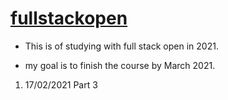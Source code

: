 # [fullstackopen](https://fullstackopen.com/en/about)

- This is of studying with full stack open in 2021. 

- my goal is to finish the course by March 2021.

 1. 17/02/2021 Part 3


 
